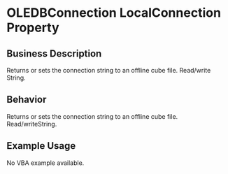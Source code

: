 # OLEDBConnection LocalConnection Property

## Business Description
Returns or sets the connection string to an offline cube file. Read/write String.

## Behavior
Returns or sets the connection string to an offline cube file. Read/writeString.

## Example Usage
No VBA example available.